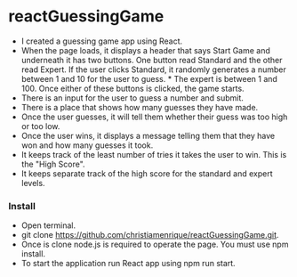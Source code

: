 # reactGuessingGame

* I created a guessing game app using React.
* When the page loads, it displays a header that says Start Game and underneath it has two buttons. One button read Standard and the other read Expert. If the user clicks Standard, it randomly generates a number between 1 and 10 for the user to guess. * The expert is between 1 and 100. Once either of these buttons is clicked, the game starts.
* There is an input for the user to guess a number and submit.
* There is a place that shows how many guesses they have made.
* Once the user guesses, it will tell them whether their guess was too high or too low.
* Once the user wins, it displays a message telling them that they have won and how many guesses it took.
* It keeps track of the least number of tries it takes the user to win. This is the "High Score".
* It keeps separate track of the high score for the standard and expert levels.

### Install
* Open terminal.
* git clone https://github.com/christiamenrique/reactGuessingGame.git.
* Once is clone node.js is required to operate the page. You must use npm install.
* To start the application run React app using npm run start.
